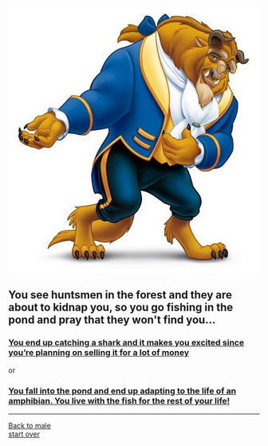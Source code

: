 ![](The-Beast.jpg)
## You see huntsmen in the forest and they are about to kidnap you, so you go fishing in the pond and pray that they won't find you...  
### [You end up catching a shark and it makes you excited since you’re planning on selling it for a lot of money](shark.md)  
or  
### [You fall into the pond and end up adapting to the life of an amphibian. You live with the fish for the rest of your life!](death.md)
---
[Back to male](../gender/male.md)  
[start over](../beginning/start.md)

